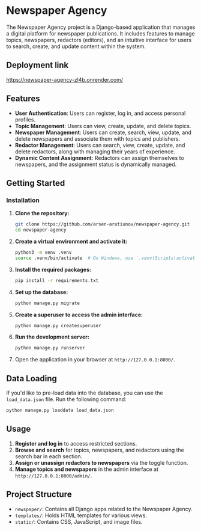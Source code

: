 
# Newspaper Agency

The Newspaper Agency project is a Django-based application that manages a digital platform for newspaper publications. 
It includes features to manage topics, newspapers, redactors (editors), 
and an intuitive interface for users to search, create, and update content within the system.

## Deployment link
https://newspaper-agency-zl4b.onrender.com/


## Features

- **User Authentication**: Users can register, log in, and access personal profiles.
- **Topic Management**: Users can view, create, update, and delete topics.
- **Newspaper Management**: Users can create, search, view, update, and delete newspapers and 
associate them with topics and publishers.
- **Redactor Management**: Users can search, view, create, update, and delete redactors, along with 
managing their years of experience.
- **Dynamic Content Assignment**: Redactors can assign themselves to newspapers, and the assignment status 
is dynamically managed.

## Getting Started

### Installation

1. **Clone the repository:**

   ```bash
   git clone https://github.com/arsen-arutiunov/newspaper-agency.git
   cd newspaper-agency
   ```

2. **Create a virtual environment and activate it:**

   ```bash
   python3 -m venv .venv
   source .venv/bin/activate  # On Windows, use `.venv\Scripts\activate`
   ```

3. **Install the required packages:**

   ```bash
   pip install -r requirements.txt
   ```

4. **Set up the database:**

   ```bash
   python manage.py migrate
   ```

5. **Create a superuser to access the admin interface:**

   ```bash
   python manage.py createsuperuser
   ```

6. **Run the development server:**

   ```bash
   python manage.py runserver
   ```

7. Open the application in your browser at `http://127.0.0.1:8000/`.

## Data Loading

If you'd like to pre-load data into the database, you can use the `load_data.json` file. Run the following command:

```bash
python manage.py loaddata load_data.json
```

## Usage

1. **Register and log in** to access restricted sections.
2. **Browse and search** for topics, newspapers, and redactors using the search bar in each section.
3. **Assign or unassign redactors to newspapers** via the toggle function.
4. **Manage topics and newspapers** in the admin interface at `http://127.0.0.1:8000/admin/`.

## Project Structure

- `newspaper/`: Contains all Django apps related to the Newspaper Agency.
- `templates/`: Holds HTML templates for various views.
- `static/`: Contains CSS, JavaScript, and image files.
